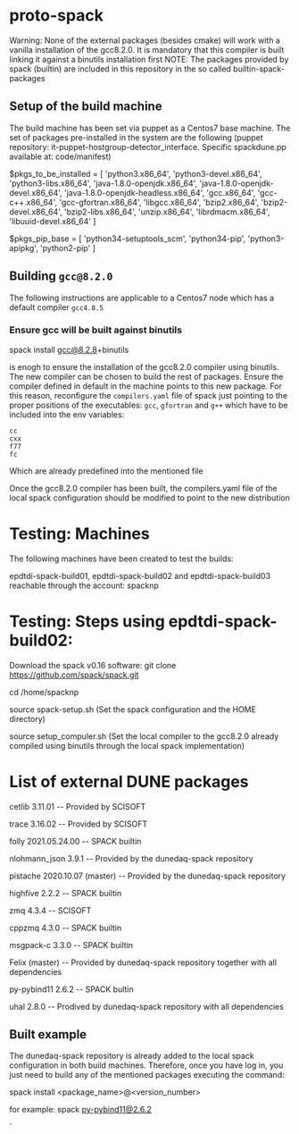 # proto-spack
Warning: None of the external packages (besides cmake) will work with a vanilla installation of the gcc8.2.0. It is mandatory that this compiler is built linking it against a binutils installation first
NOTE: The packages provided by spack (builtin) are included in this repository in the so called builtin-spack-packages

## Setup of the build machine
The build machine has been set via puppet as a Centos7 base machine. The set of packages pre-installed in the system are the following (puppet repository: it-puppet-hostgroup-detector_interface. Specific spackdune.pp available at: code/manifest)

$pkgs_to_be_installed = [ 'python3.x86_64', 'python3-devel.x86_64', 'python3-libs.x86_64', 'java-1.8.0-openjdk.x86_64', 'java-1.8.0-openjdk-devel.x86_64', 'java-1.8.0-openjdk-headless.x86_64', 'gcc.x86_64', 'gcc-c++.x86_64', 'gcc-gfortran.x86_64', 'libgcc.x86_64', 
'bzip2.x86_64', 'bzip2-devel.x86_64', 'bzip2-libs.x86_64', 'unzip.x86_64', 'librdmacm.x86_64', 'libuuid-devel.x86_64' ]

$pkgs_pip_base = [ 'python34-setuptools_scm', 'python34-pip', 'python3-apipkg', 'python2-pip' ]


## Building `gcc@8.2.0`
The following instructions are applicable to a Centos7 node which has a default compiler `gcc4.8.5`
### Ensure gcc will be built against binutils
spack install gcc@8.2.8+binutils 

is enogh to ensure the installation of the gcc8.2.0 compiler using binutils.   
The new compiler can be chosen to build the rest of packages. Ensure the compiler defined in default in the machine points to this new package. For this reason, reconfigure the `compilers.yaml` file of spack just pointing to the proper positions of the executables: `gcc`, `gfortran` and `g++` which have to be included into the env variables:
```
cc
cxx
f77
fc
```
Which are already predefined into the mentioned file

Once the gcc8.2.0 compiler has been built, the compilers.yaml file of the local spack configuration should be modified to point to the new distribution 

# Testing: Machines
The following machines have been created to test the builds:

epdtdi-spack-build01, epdtdi-spack-build02 and epdtdi-spack-build03 reachable through the account: spacknp

# Testing: Steps using epdtdi-spack-build02:

Download the spack v0.16 software: git clone https://github.com/spack/spack.git

cd /home/spacknp

source spack-setup.sh (Set the spack configuration and the HOME directory)

source setup_compuler.sh (Set the local compiler to the gcc8.2.0 already compiled using binutils through the local spack implementation)

# List of external DUNE packages

cetlib 3.11.01 -- Provided by SCISOFT

trace 3.16.02 -- Provided by SCISOFT

folly 2021.05.24.00 -- SPACK builtin 

nlohmann_json 3.9.1 -- Provided by the dunedaq-spack repository

pistache 2020.10.07 (master) -- Provided by the dunedaq-spack repository

highfive 2.2.2 -- SPACK builtin

zmq 4.3.4 -- SCISOFT

cppzmq 4.3.0 -- SPACK builtin

msgpack-c 3.3.0 -- SPACK builtin

Felix (master) -- Provided by dunedaq-spack repository together with all dependencies

py-pybind11 2.6.2 -- SPACK bultin

uhal 2.8.0 -- Prodived by dunedaq-spack repository with all dependencies

## Built example

The dunedaq-spack repository is already added to the local spack configuration in both build machines. Therefore, once you have log in, you just need to build any of the mentioned packages executing the command:

spack install <package_name>@<version_number>

for example: spack py-pybind11@2.6.2




`

